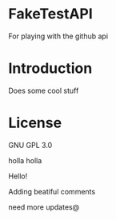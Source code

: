 # FakeTestAPI
For playing with the github api 

# Introduction
Does some cool stuff

# License
GNU GPL 3.0

holla
holla

Hello!

Adding beatiful comments

need more updates@
